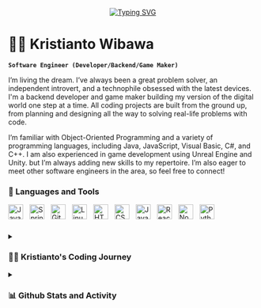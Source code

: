 <p align="center">
<a href="https://git.io/typing-svg"><img src="https://readme-typing-svg.demolab.com?font=Jetbrains+Mono&pause=1000&color=D5F71F&center=true&vCenter=true&width=435&lines=Backend%2FGame+Maker%2FDeveloper;Experienced+Game+Maker;3%2B+years+of+coding+experience;Always+learn+new+things" alt="Typing SVG" /></a>
</p>

# 🏄‍♂️ Kristianto Wibawa

**`Software Engineer (Developer/Backend/Game Maker)`**

I’m living the dream. I’ve always been a great problem solver, an independent introvert, and a technophile obsessed with the latest devices.
I'm a backend developer and game maker building my version of the digital world one step at a time. All coding projects are built from the ground up, from planning and designing all the way to solving real-life problems with code.

I’m familiar with Object-Oriented Programming and a variety of programming languages, including Java, JavaScript, Visual Basic, C#, and C++. I am also experienced in game development using Unreal Engine and Unity. but I’m always adding new skills to my repertoire. I’m also eager to meet other software engineers in the area, so feel free to connect!

### 🧰 Languages and Tools

<img align="left" alt="Java" width="30px" style="padding-right:10px;" src="https://cdn.jsdelivr.net/gh/devicons/devicon/icons/java/java-original.svg"/>
<img align="left" alt="Spring" width="30px" style="padding-right:10px;" src="https://cdn.jsdelivr.net/gh/devicons/devicon/icons/spring/spring-original.svg" />
<img align="left" alt="Git" width="30px" style="padding-right:10px;" src="https://cdn.jsdelivr.net/gh/devicons/devicon/icons/git/git-original.svg" />
<img align="left" alt="Linux" width="30px" style="padding-right:10px;" src="https://cdn.jsdelivr.net/gh/devicons/devicon/icons/linux/linux-original.svg" />
<img align="left" alt="HTML" width="30px" style="padding-right:10px;" src="https://cdn.jsdelivr.net/gh/devicons/devicon/icons/html5/html5-plain.svg" />
<img align="left" alt="CSS" width="30px" style="padding-right:10px;" src="https://cdn.jsdelivr.net/gh/devicons/devicon/icons/css3/css3-plain.svg" />
<img align="left" alt="JavaScript" width="30px" style="padding-right:10px;" src="https://cdn.jsdelivr.net/gh/devicons/devicon/icons/javascript/javascript-plain.svg" />
<img align="left" alt="React" width="30px" style="padding-right:10px;" src="https://cdn.jsdelivr.net/gh/devicons/devicon/icons/react/react-original.svg" />
<img align="left" alt="NodeJS" width="30px" style="padding-right:10px;" src="https://cdn.jsdelivr.net/gh/devicons/devicon/icons/nodejs/nodejs-original.svg" />
<img align="left" alt="Python" width="30px" style="padding-right:10px;" src="https://cdn.jsdelivr.net/gh/devicons/devicon/icons/python/python-plain.svg" />
<br />

#

<details>
<summary><h3>👨‍💻 Kristianto's Coding Journey</h3></summary>
  -  I started my coding journey as a naive computer science student with a passion to learn everything I could about this programming world. And all the while, teaching myself game development with a dream to build my own game app, but that soon got overshadowed by my desire to excel in Java. A desire that landed me a full- software engineering job upon graduation and that has been my focus ever since. 
However, I had another desire I had been pursuing throughout this time But there's something that's always bothered me about my journey - abandoning my dream of building my own app to pursue the safe route, a job. Don't wait up, because I'm coming.
</details>

<details> 
  <summary><h3>📊 Github Stats and Activity</h3></summary>

  <h3>🔥 Streak Stats</h3>
  <p>
    <a href="https://github.com/DenverCoder1/github-readme-streak-stats">
      <img title="🔥 Get streak stats for your profile at git.io/streak-stats" alt="Kristianto's streak" src="https://streak-stats.demolab.com/?user=Kristowb&theme=radical&hide_border=true"/>
    </a>

  <h3>💻 GitHub Profile Stats</h3>

  <!-- https://github.com/anuraghazra/github-readme-stats -->

  <a href="https://github.com/anuraghazra/github-readme-stats"><img alt="Kristianto's Github Stats" src="https://denvercoder1-github-readme-stats.vercel.app/api/?username=Kristowb&show_icons=true&include_all_commits=true&count_private=true&theme=react&hide_border=true&bg_color=1F222E&title_color=F85D7F&icon_color=F8D866" height="192px"/></a>
  <a href="https://github.com/anuraghazra/github-readme-stats"><img alt="Kristianto's Top Languages" src="https://github-readme-stats.vercel.app/api/top-langs/?username=Kristowb&langs_count=8&layout=compact&theme=react&hide_border=true&bg_color=1F222E&title_color=F85D7F&icon_color=F8D866&hide=Jupyter%20Notebook" height="192px"/></a>
  <br/>

  <b>Note:</b> Top languages is only a metric of the languages my public code consists of and doesn't reflect experience or skill level.
  
  <!-- https://github.com/ashutosh00710/github-readme-activity-graph -->

  <a href="https://github.com/ashutosh00710/github-readme-activity-graph"><img alt="Kristianto's Activity Graph" src="https://github-readme-activity-graph.cyclic.app/graph/?username=Kristowb&bg_color=1F222E&color=F8D866&line=F85D7F&point=FFFFFF&hide_border=true" /></a>

<h3>⚡ Recent GitHub Activity</h3>

<!-- https://github.com/jamesgeorge007/github-activity-readme -->
<!--START_SECTION:activity-->

1. 🎉 Opened Repo [#1](https://github.com/Kristowb/Discord-Bot) in [Kristowb/Discord-Bot] (https://github.com/Kristowb/Discord-Bot)
2. 🎉 Opened Repo [#2](https://github.com/Kristowb/Golang-Ecommerce) in [Kristowb/Golang-Ecommerce] (https://github.com/Kristowb/Golang-Ecommerce)
3. 🎉 Opened Repo [#3](https://github.com/Kristowb/Movies-CRUD) in [Kristowb/Movies-CRUD] (https://github.com/Kristowb/Movies-CRUD)
4. 🎉 Opened Repo [#4](https://github.com/Kristowb/2D-Game-Using-JavaScript) in [Kristowb/2D-Game-Using-JavaScript] (https://github.com/Kristowb/2D-Game-Using-JavaScript)
5. 🎉 Opened Repo [#5](https://github.com/Kristowb/Simple-Portofilio-Website-JavaScript) in [Kristowb/Simple-Portofilio-Website-JavaScript] (https://github.com/Kristowb/Simple-Portofilio-Website-JavaScript)
  
<!--END_SECTION:activity-->

</details>

